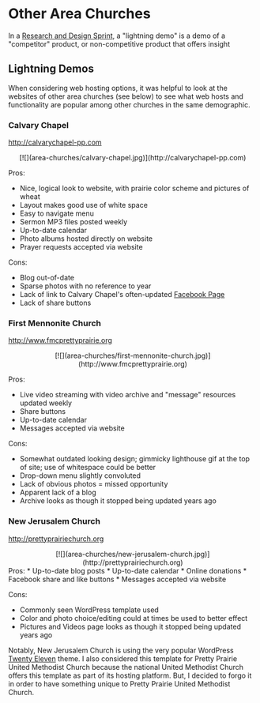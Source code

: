 # Other Area Churches

In a [Research and Design Sprint](research_and_design_sprint.md), a "lightning demo" is a demo of a "competitor" product, or non-competitive product that offers insight

## Lightning Demos

When considering web hosting options, it was helpful to look at the websites of other area churches (see below) to see what web hosts and functionality are popular among other churches in the same demographic. 

### Calvary Chapel

http://calvarychapel-pp.com
<center>
[![](area-churches/calvary-chapel.jpg)](http://calvarychapel-pp.com)
</center>

Pros:
* Nice, logical look to website, with prairie color scheme and pictures of wheat
* Layout makes good use of white space
* Easy to navigate menu
* Sermon MP3 files posted weekly
* Up-to-date calendar
* Photo albums hosted directly on website
* Prayer requests accepted via website

Cons: 
* Blog out-of-date
* Sparse photos with no reference to year
* Lack of link to Calvary Chapel's often-updated [Facebook Page](https://www.facebook.com/CalvaryChapelOfPrettyPrairie)
* Lack of share buttons
 
### First Mennonite Church

http://www.fmcprettyprairie.org
<center>
[![](area-churches/first-mennonite-church.jpg)](http://www.fmcprettyprairie.org)
</center>

Pros:
* Live video streaming with video archive and "message" resources updated weekly
* Share buttons
* Up-to-date calendar
* Messages accepted via website

Cons: 
* Somewhat outdated looking design; gimmicky lighthouse gif at the top of site; use of whitespace could be better
* Drop-down menu slightly convoluted 
* Lack of obvious photos = missed opportunity 
* Apparent lack of a blog
* Archive looks as though it stopped being updated years ago

### New Jerusalem Church

http://prettyprairiechurch.org
<center>
[![](area-churches/new-jerusalem-church.jpg)](http://prettyprairiechurch.org)
</center>
Pros:
* Up-to-date blog posts
* Up-to-date calendar
* Online donations
* Facebook share and like buttons
* Messages accepted via website

Cons: 
* Commonly seen WordPress template used
* Color and photo choice/editing could at times be used to better effect
* Pictures and Videos page looks as though it stopped being updated years ago

Notably, New Jerusalem Church is using the very popular WordPress [Twenty Eleven](https://wordpress.org/themes/twentyeleven) theme. I also considered this template for Pretty Prairie United Methodist Church because the national United Methodist Church offers this template as part of its hosting platform. But, I decided to forgo it in order to have something unique to Pretty Prairie United Methodist Church. 
